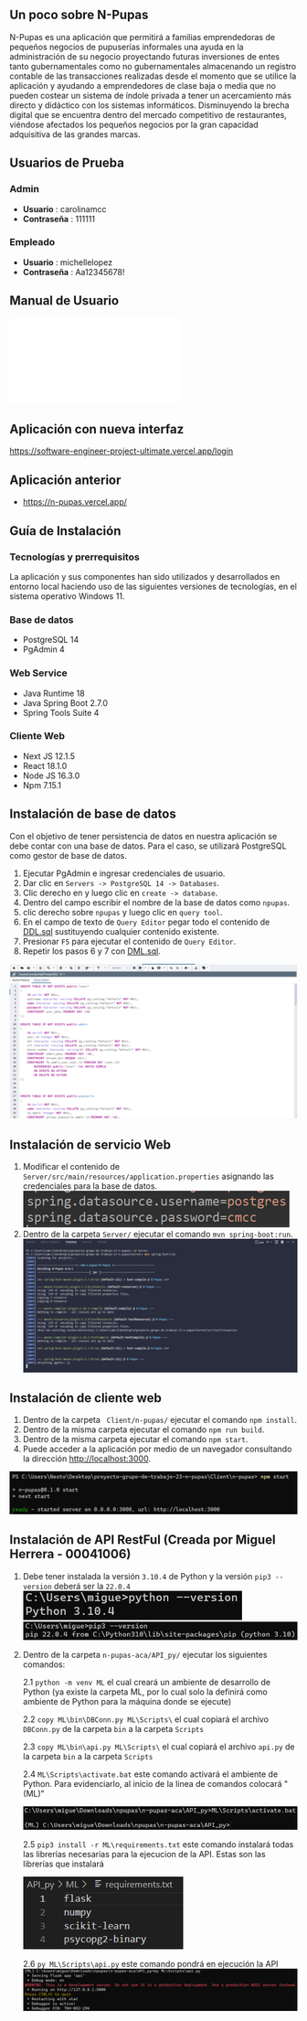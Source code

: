 ## Un poco sobre  N-Pupas
N-Pupas es una aplicación que permitirá a familias emprendedoras de pequeños negocios de pupuserías informales una ayuda en la administración de su negocio proyectando futuras inversiones de entes tanto gubernamentales como no gubernamentales almacenando un registro contable de las transacciones realizadas desde el momento que se utilice la aplicación y ayudando a emprendedores de clase baja o media que no pueden costear un sistema de índole privada a tener un acercamiento más directo y didáctico con los sistemas informáticos. Disminuyendo la brecha digital que se encuentra dentro del mercado competitivo de restaurantes, viéndose afectados los pequeños negocios por la gran capacidad adquisitiva de las grandes marcas.

##  Usuarios de Prueba

### Admin
* **Usuario** : carolinamcc
* **Contraseña** : 111111

### Empleado
* **Usuario** : michellelopez
* **Contraseña** : Aa12345678!

## Manual de Usuario
![Manual](./Documents/Manual.pdf)

## Aplicación con nueva interfaz
https://software-engineer-project-ultimate.vercel.app/login


## Aplicación anterior
- https://n-pupas.vercel.app/


## Guía de Instalación
### Tecnologías y prerrequisitos
La aplicación y sus componentes han sido utilizados y desarrollados en entorno local haciendo uso de las siguientes versiones de tecnologías, en el sistema operativo Windows 11. 
### Base de datos
  * PostgreSQL 14
  * PgAdmin 4

### Web Service
  * Java Runtime 18
  * Java Spring Boot 2.7.0
  * Spring Tools Suite 4

### Cliente Web
  * Next JS 12.1.5
  * React 18.1.0
  * Node JS 16.3.0
  * Npm 7.15.1

## Instalación de base de datos
  Con el objetivo de tener persistencia de datos en nuestra aplicación se debe contar con una base de datos. Para el caso, se utilizará PostgreSQL como gestor de base de datos.

  1. Ejecutar PgAdmin e ingresar credenciales de usuario. 
  2. Dar clic en ```Servers -> PostgreSQL 14 -> Databases```.
  3. Clic derecho en y luego clic en ```create -> database```.
  4. Dentro del campo escribir el nombre de la base de datos como ```npupas```. 
  5. clic derecho sobre ```npupas``` y luego clic en ```query tool```. 
  6. En el campo de texto de ```Query Editor``` pegar todo el contenido de [DDL.sql](./Data/DDL.sql) sustituyendo cualquier contenido existente.
  7. Presionar ```F5``` para ejecutar el contenido de ```Query Editor```.
  8. Repetir los pasos 6 y 7 con [DML.sql](./Data/DML.sql).

![Ejemplo de PgAdmin 4](./Images/pgadmin.png)

## Instalación de servicio Web
1. Modificar el contenido de ```Server/src/main/resources/application.properties``` asignando las credenciales para la base de datos. 
![Credenciales a modificar](./Images/spring.png)
2. Dentro de la carpeta ```Server/``` ejecutar el comando ```mvn spring-boot:run```.
![Ejemplo de ejecución con Maven](./Images/maven.png)

## Instalación de cliente web
1. Dentro de la carpeta ``` Client/n-pupas/``` ejecutar el comando ```npm install```.
2. Dentro de la misma carpeta ejecutar el comando ```npm run build```.
3. Dentro de la misma carpeta ejecutar el comando ```npm start```.
4. Puede acceder a la aplicación por medio de un navegador consultando la dirección [http://localhost:3000](http://localhost:3000).

![Ejemplo de ejecución en terminal](./Images/console.png)

## Instalación de API RestFul (Creada por Miguel Herrera - 00041006)
1. Debe tener instalada la versión ```3.10.4``` de Python y la versión ```pip3 --version``` deberá ser la ```22.0.4```
   ![Imagen de version Python](./Images/PythonVersionWindows.png) ![Imagen de version Pip](./Images/Pip3VersionWindows.png)

2. Dentro de la carpeta ```n-pupas-aca/API_py/``` ejecutar los siguientes comandos:

   2.1 ```python -m venv ML``` el cual creará un ambiente de desarrollo de Python (ya existe la carpeta ML, por lo cual solo la definirá como ambiente de Python para la máquina donde se ejecute)

   2.2 ```copy ML\bin\DBConn.py ML\Scripts\``` el cual copiará el archivo ```DBConn.py``` de la carpeta ```bin``` a la carpeta ```Scripts```

   2.3 ```copy ML\bin\api.py ML\Scripts\``` el cual copiará el archivo ```api.py``` de la carpeta ```bin``` a la carpeta ```Scripts```

   2.4 ```ML\Scripts\activate.bat``` este comando activará el ambiente de Python. Para evidenciarlo, al inicio de la linea de comandos colocará "(ML)"

   ![Imagen de ambiente activo](./Images/ActivatedEnvironmentWindows.png)

   2.5 ```pip3 install -r ML\requirements.txt``` este comando instalará todas las librerías necesarias para la ejecucion de la API. Estas son las librerías que instalará

   ![Imagen librerias a instalar](./Images/RequiredLibraries.png)

   2.6 ```py ML\Scripts\api.py``` este comando pondrá en ejecución la API
   ![Imagen de API ejecutandose](./Images/ExcecutedAPIWindows.png)
